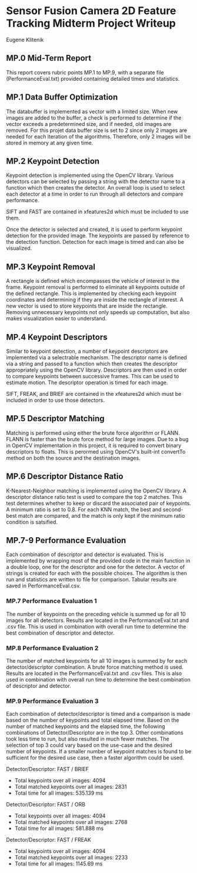 # Sensor Fusion Camera 2D Feature Tracking Midterm Project Writeup
Eugene Klitenik

## MP.0 Mid-Term Report
This report covers rubric points MP.1 to MP.9, with a separate file (PerformanceEval.txt) provided containing detailed times and statistics.

## MP.1 Data Buffer Optimization
The databuffer is implemented as vector with a limited size. When new images are added to the buffer, a check is performed to determine if the vector exceeds a predetermined size, and if needed, old images are removed. For this projet data buffer size is set to 2 since only 2 images are needed for each iteration of the algorithms. Therefore, only 2 images will be stored in memory at any given time.

## MP.2 Keypoint Detection
Keypoint detection is implemented using the OpenCV library. Various detectors can be selected by passing a string with the detector name to a function which then creates the detector. An overall loop is used to select each detector at a time in order to run through all detectors and compare performance. 

SIFT and FAST are contained in xfeatures2d which must be included to use them. 

Once the detector is selected and created, it is used to perform keypoint detection for the provided image. The keypoints are passed by reference to the detection function. Detection for each image is timed and can also be visualized.

## MP.3 Keypoint Removal
A rectangle is defined which encompasses the vehicle of interest in the frame. Keypoint removal is performed to eliminate all keypoints outside of the defined rectangle. This is implemented by checking each keypoint coordinates and determining if they are inside the rectangle of interest. A new vector is used to store keypoints that are inside the rectangle. Removing unnecessary keypoints not only speeds up computation, but also makes visualization easier to understand. 

## MP.4 Keypoint Descriptors
Similar to keypoint detection, a number of keypoint descriptors are implemented via a selectrable mechanism. The descriptor name is defined via a string and passed to a function which then creates the descriptor appropriately using the OpenCV library. Descriptors are then used in order to compare keypoints between successive frames. This can be used to estimate motion. The descriptor operation is timed for each image.

SIFT, FREAK, and BRIEF are contained in the xfeatures2d which must be included in order to use those detectors.

## MP.5 Descriptor Matching
Matching is performed using either the brute force algorithm or FLANN. FLANN is faster than the brute force method for large images. Due to a bug in OpenCV implementation in this project, it is required to convert binary descriptors to floats. This is perormed using OpenCV's built-int convertTo method on both the source and the destination images.

## MP.6 Descriptor Distance Ratio
K-Nearest-Neighbor matching is implemented using the OpenCV library. A descriptor distance ratio test is used to compare the top 2 matches. This test determines whether to keep or discard the associated pair of keypoints. A minimum ratio is set to 0.8. For each KNN match, the best and second-best match are compared, and the match is only kept if the minimum ratio condition is satsified.

## MP.7-9 Performance Evaluation
Each combination of descriptor and detector is evaluated. This is implemented by wrapping most of the provided code in the main function in a double loop, one for the descriptor and one for the detector. A vector of strings is created for each with the possible choices. The algorithm is then run and statistics are written to file for comparison. Tabular results are saved in PerformanceEval.csv.

### MP.7 Performance Evaluation 1
The number of keypoints on the preceding vehicle is summed up for all 10 images for all detectors. Results are located in the PerformanceEval.txt and .csv file. This is used in combination with overall run time to determine the best combination of descriptor and detector.

### MP.8 Performance Evaluation 2
The number of matched keypoints for all 10 images is summed by for each detector/descriptor combination. A brute force matching method is used. Results are located in the PerformanceEval.txt and .csv files. This is also used in combination with overall run time to determine the best combination of descriptor and detector.

### MP.9 Performance Evaluation 3
Each combination of detector/descriptor is timed and a comparison is made based on the number of keypoints and total elapsed time. Based on the number of matched keypoints and the elapsed time, the following combinations of Detector/Descriptor are in the top 3. Other  combinations took less time to run, but also resulted in much fewer matches. The selection of top 3 could vary based on the use-case and the desired number of keypoints. If a smaller number of keypoint matches is found to be sufficient for the desired use case, then a faster algorithm could be used.

Detector/Descriptor: FAST / BRIEF
* Total keypoints over all images: 4094
* Total matched keypoints over all images: 2831
* Total time for all images: 535.139 ms

Detector/Descriptor: FAST / ORB
* Total keypoints over all images: 4094
* Total matched keypoints over all images: 2768
* Total time for all images: 581.888 ms

Detector/Descriptor: FAST / FREAK
* Total keypoints over all images: 4094
* Total matched keypoints over all images: 2233
* Total time for all images: 1145.69 ms